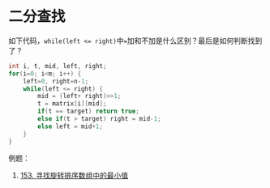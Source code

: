 # 二分查找
如下代码，`while(left <= right)`中`=`加和不加是什么区别？最后是如何判断找到了？

```cpp
int i, t, mid, left, right;
for(i=0; i<m; i++) {
    left=0, right=n-1;
    while(left <= right) {
        mid = (left+ right)>>1;
        t = matrix[i][mid];
        if(t == target) return true;
        else if(t > target) right = mid-1;
        else left = mid+1;
    }
}
```

例题：
1. [153. 寻找旋转排序数组中的最小值](https://leetcode-cn.com/problems/find-minimum-in-rotated-sorted-array/)